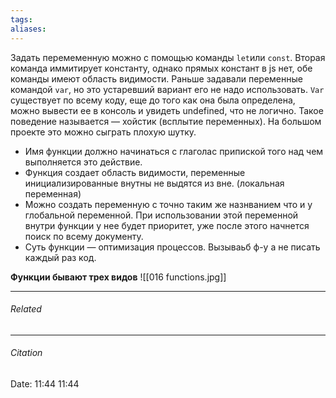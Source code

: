 ```yaml
---
tags: 
aliases: 
---
```

Задать перемеменную можно с помощью команды ``let``или ``const``. Вторая команда иммитирует константу, однако прямых констант в js нет, обе команды имеют область видимости. Раньше задавали переменные командой ``var``, но это устаревший вариант его не надо использовать. 
``Var`` существует по всему коду, еще до того как она была определена, можно вывести ее в консоль и увидеть undefined, что не логично. Такое поведение называется — хойстик (всплытие переменных). На большом проекте это можно сыграть плохую шутку.

  - Имя функции должно начинаться с глаголас припиской того над чем выполняется это действие.
 - Функция создает область видимости, переменные инициализированные внутны не выдятся из вне. (локальная переменная)
 - Можно создать переменную с точно таким же назнванием что и у глобальной переменной. При использовании этой переменной внутри функции у нее будет приоритет, уже после этого начнется поиск по всему документу.
 - Суть функции —  оптимизация процессов. Вызываьб ф-у а не писать каждый раз код.

**Функции бывают трех видов**
 ![[016 functions.jpg]]

---
###### Related 
---
###### Citation
Date: 11:44 11:44
